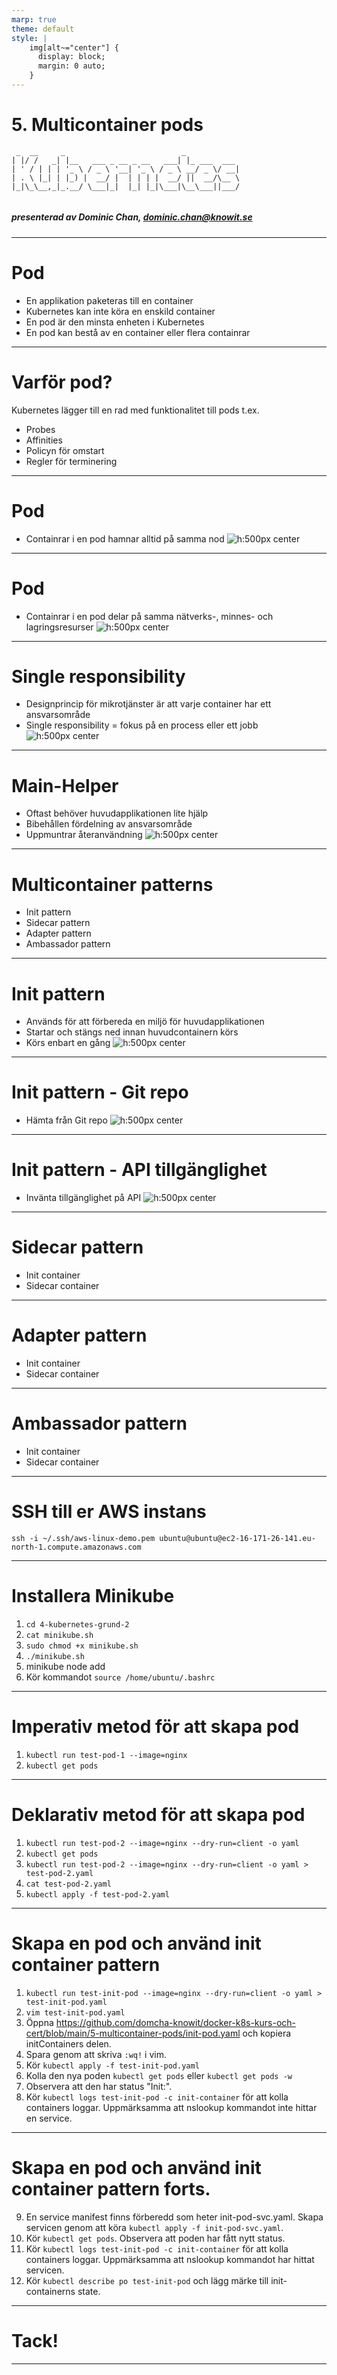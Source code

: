 ```yaml
---
marp: true
theme: default
style: |
    img[alt~="center"] {
      display: block;
      margin: 0 auto;
    }
---
```


# 5. Multicontainer pods

```
 _  __     _                          _            
| |/ /   _| |__   ___ _ __ _ __   ___| |_ ___  ___ 
| ' / | | | '_ \ / _ \ '__| '_ \ / _ \ __/ _ \/ __|
| . \ |_| | |_) |  __/ |  | | | |  __/ ||  __/\__ \
|_|\_\__,_|_.__/ \___|_|  |_| |_|\___|\__\___||___/


```
##### presenterad av Dominic Chan, dominic.chan@knowit.se

---

# Pod
- En applikation paketeras till en container
- Kubernetes kan inte köra en enskild container
- En pod är den minsta enheten i Kubernetes
- En pod kan bestå av en container eller flera containrar

---

# Varför pod?

Kubernetes lägger till en rad med funktionalitet till pods t.ex.
- Probes
- Affinities
- Policyn för omstart
- Regler för terminering

---

# Pod
- Containrar i en pod hamnar alltid på samma nod
![h:500px center](./images/container-pod-nod.png)

---

# Pod
- Containrar i en pod delar på samma nätverks-, minnes- och lagringsresurser
![h:500px center](./images/resursdelning.png)

---

# Single responsibility
- Designprincip för mikrotjänster är att varje container har ett ansvarsområde
- Single responsibility = fokus på en process eller ett jobb
![h:500px center](./images/single-responsibility.png)

---

# Main-Helper
- Oftast behöver huvudapplikationen lite hjälp
- Bibehållen fördelning av ansvarsområde
- Uppmuntrar återanvändning
![h:500px center](./images/main-helper.png)

---

# Multicontainer patterns
- Init pattern
- Sidecar pattern
- Adapter pattern
- Ambassador pattern

---

# Init pattern
- Används för att förbereda en miljö för huvudapplikationen
- Startar och stängs ned innan huvudcontainern körs
- Körs enbart en gång
![h:500px center](./images/init-pattern.png)

---

# Init pattern - Git repo
- Hämta från Git repo
  ![h:500px center](./images/init-git.png)

---

# Init pattern - API tillgänglighet
- Invänta tillgänglighet på API
  ![h:500px center](./images/init-api.png)

---
# Sidecar pattern
- Init container
- Sidecar container

---

# Adapter pattern
- Init container
- Sidecar container

---

# Ambassador pattern
- Init container
- Sidecar container

---

# SSH till er AWS instans

`ssh -i ~/.ssh/aws-linux-demo.pem ubuntu@ubuntu@ec2-16-171-26-141.eu-north-1.compute.amazonaws.com`

---

# Installera Minikube

1. `cd 4-kubernetes-grund-2`
2. `cat minikube.sh`
3. `sudo chmod +x minikube.sh`
4. `./minikube.sh`
5. minikube node add
6. Kör kommandot `source /home/ubuntu/.bashrc`

---

# Imperativ metod för att skapa pod
1. `kubectl run test-pod-1 --image=nginx`
2. `kubectl get pods`

---

# Deklarativ metod för att skapa pod
1. `kubectl run test-pod-2 --image=nginx --dry-run=client -o yaml`
2. `kubectl get pods`
3. `kubectl run test-pod-2 --image=nginx --dry-run=client -o yaml > test-pod-2.yaml`
4. `cat test-pod-2.yaml`
5. `kubectl apply -f test-pod-2.yaml`

---

# Skapa en pod och använd init container pattern
1. `kubectl run test-init-pod --image=nginx --dry-run=client -o yaml > test-init-pod.yaml`
2. `vim test-init-pod.yaml`
3. Öppna https://github.com/domcha-knowit/docker-k8s-kurs-och-cert/blob/main/5-multicontainer-pods/init-pod.yaml och kopiera initContainers delen.
4. Spara genom att skriva `:wq!` i vim.
5. Kör `kubectl apply -f test-init-pod.yaml`
6. Kolla den nya poden `kubectl get pods` eller `kubectl get pods -w`
7. Observera att den har status "Init:".
8. Kör `kubectl logs test-init-pod -c init-container` för att kolla containers loggar. Uppmärksamma att nslookup kommandot inte hittar en service.

---

# Skapa en pod och använd init container pattern forts.
9. En service manifest finns förberedd som heter init-pod-svc.yaml. Skapa servicen genom att köra `kubectl apply -f init-pod-svc.yaml`.
10. Kör `kubectl get pods`. Observera att poden har fått nytt status.
11. Kör `kubectl logs test-init-pod -c init-container` för att kolla containers loggar. Uppmärksamma att nslookup kommandot har hittat servicen.
12. Kör `kubectl describe po test-init-pod` och lägg märke till init-containerns state.

---

# Tack!

---


